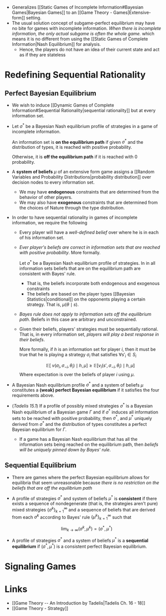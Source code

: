 * Generalizes [[Static Games of Incomplete Information#Bayesian Games|Bayesian Games]] to an [[Game Theory - Games|Extensive-form]] setting. 
* The usual solution concept of subgame-perfect equilibrium may have no bite for games with incomplete information. *When there is incomplete information, the only actual subgame is often the whole game.* which means it is no different from using the [[Static Games of Complete Information|Nash Equilibrium]] for analysis. 
	* Hence, the players do not have an idea of their current state and act as if they are stateless 

# Redefining Sequential Rationality
## Perfect Bayesian Equilibrium 
* We wish to induce [[Dynamic Games of Complete Information#Sequential Rationality|sequential rationality]] but at every information set. 
* Let $\sigma^\ast$ be a Bayesian Nash equilibrium profile of strategies in a game of incomplete information.
  
  An information set is **on the equilibrium path** if given $\sigma^\ast$ and the distribution of types, it is reached with positive probability.
  
  Otherwise, it is **off the equilibrium path** if it is reached with $0$ probability.

* A **system of beliefs** $\mu$ of an extensive form game assigns a [[Random Variables and Probability Distributions|probability distribution]] over decision nodes to every information set. 
	* We may have **endogenous** constraints that are determined from the behavior of other players. 
	* We may also have **exogenous** constraints that are determined from the choices of Nature through the type distribution.

* In order to have sequential  rationality in games of incomplete information, we require the following 
	* Every player will have a *well-defined belief* over where he is in each of his information set. 
	* *Ever player's beliefs are correct in information sets that are reached with positive probability*. More formally. 
	  
	  Let $\sigma^\ast$ be a Bayesian Nash equilibrium profile of strategies. In in all information sets beliefs that are on the equilibrium path are consistent with Bayes' rule.  
		* That is, the beliefs incorporate both endogenous  and exogenous constraints 
		* The beliefs are based on the player types [[Bayesian Statistics|conditional]] on the opponents playing a certain strategy. That is, $\mu(\theta \mid s)$. 
	* *Bayes rule does not apply to information sets off the equilibrium path*. Beliefs in this case are arbitrary and unconstrained. 
	* Given their beliefs, players' strategies must be sequentially rational. That is, in every information set, *players will play a best response in their beliefs*.
	  
	  More formally, if $h$ is an information set for player $i$, then it must be true that he is playing a strategy $\sigma_i$ that satisfies $\forall s'_i \in S_i$
	  
	  $$
	  \mathbb{E} \left[ \ v(\sigma_i, \sigma_{-i}, \theta_i ) \mid h,\mu \right ] \ge \mathbb{E} \left[ v_i (s',\sigma_{-i}, \theta_i ) \mid h,\mu\right] 
	  $$
	  Where expectation is over the beliefs of player $i$ using $\mu$. 

* A Bayesian Nash equilibrium profile $\sigma^\ast$ and a system of beliefs $\mu$ constitutes a **(weak) perfect Bayesian equilibrium** if it satisfies the four requirements above. 

* (*Tadelis 15.1*) If a profile of possibly mixed strategies $\sigma^\ast$ is a Bayesian Nash equilibrium of a Bayesian game $\Gamma$ and if $\sigma^\ast$ induces all information sets to be reached with positive probability, then $\sigma^\ast$, and $\mu^\ast$ uniquely derived from $\sigma^\ast$ and the distribution of types constitutes a perfect Bayesian equilibrium for $\Gamma$. 
	* If a game has a Bayesian Nash equilibrium that has all the information sets being reached on the equilibrium path, then *beliefs will be uniquely pinned down by Bayes' rule*. 

## Sequential Equilibrium 
* There are games where the perfect Bayesian equilibrium allows for equilibria that seem unreasonable because *there is no restriction on the beliefs that are off the equilibrium path*

* A profile of strategies $\sigma^\ast$ and system of beliefs $\mu^\ast$ is **consistent** if there exists a sequence of nondegenerate (that is, the strategies aren't pure) mixed strategies $\{\sigma^k\}_{k=1}^\infty$ and a sequence of beliefs that are derived from each $\sigma^k$ according to Bayes' rule $\{\mu^k\}_{k=1}^\infty$  such that 
  
  $$
  \lim_{k\to\infty} (\sigma^k,\mu^k) = (\sigma^\ast, \mu ^\ast)
  $$
  
* A profile of strategies $\sigma^\ast$ and a system of beliefs $\mu^\ast$ is a **sequential equilibrium** if $(\sigma^\ast, \mu^\ast)$ is a consistent perfect Bayesian equilibrium.

# Signaling Games 


# Links 
* [[Game Theory -- An Introduction by Tadelis|Tadelis Ch. 16 - 18]]
* [[Game Theory - Strategy]]